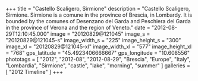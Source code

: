 +++
title = "Castello Scaligero, Sirmione"
description = "Castello Scaligero, Sirmione. Sirmione is a comune in the province of Brescia, in Lombardy. It is bounded by the comunes of Desenzano del Garda and Peschiera del Garda in the province of Verona and the region of Veneto."
date = "2012-08-29T12:10:45.000"
image = "20120829@121045"
image_s = "20120829@121045-s"
image_width_s = "225"
image_height_s = "300"
image_xl = "20120829@121045-xl"
image_width_xl = "577"
image_height_xl = "768"
gps_latitude = "45.4923406666667"
gps_longitude = "10.608556"
phototags = [ "2012", "2012-08", "2012-08-29", "Brescia", "Europe", "Italy", "Lombardia", "Sirmione", "castle", "lake", "morning", "summer" ]
galleries = [ "2012 Timeline" ]
+++
